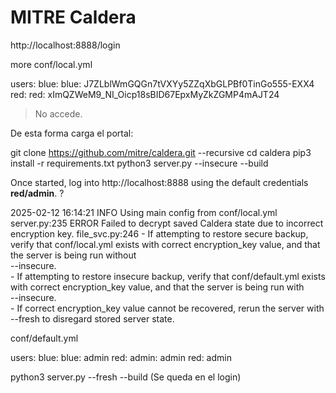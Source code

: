 # MITRE Caldera



http://localhost:8888/login


more conf/local.yml

users:
  blue:
    blue: J7ZLblWmGQGn7tVXYy5ZZqXbGLPBf0TinGo555-EXX4
  red:
    red: xImQZWeM9_NI_Oicp18sBID67EpxMyZkZGMP4mAJT24


> No accede.

De esta forma carga el portal:

git clone https://github.com/mitre/caldera.git --recursive
cd caldera
pip3 install -r requirements.txt
python3 server.py --insecure --build



Once started, log into http://localhost:8888 using the default credentials **red/admin**.  ?




2025-02-12 16:14:21 INFO     Using main config from conf/local.yml                                                                                                                             server.py:235
                    ERROR    Failed to decrypt saved Caldera state due to incorrect encryption key.                                                                                          file_svc.py:246
                              - If attempting to restore secure backup, verify that conf/local.yml exists with correct encryption_key value, and that the server is being run without                       
                             --insecure.                                                                                                                                                                    
                              - If attempting to restore insecure backup, verify that conf/default.yml exists with correct encryption_key value, and that the server is being run with                      
                             --insecure.                                                                                                                                                                    
                              - If correct encryption_key value cannot be recovered, rerun the server with --fresh to disregard stored server state.  



conf/default.yml

users:
  blue:
    blue: admin
  red:
    admin: admin
    red: admin




python3 server.py --fresh --build  (Se queda en el login)





